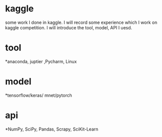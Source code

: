 # kaggle
some work I done in kaggle. I will record some experience which I work on kaggle competition. I will introduce the tool, model, API I uesd.

# tool
*anaconda,  juptier ,Pycharm, Linux 

# model 
*tensorflow/keras/ mnet/pytorch

# api
*NumPy, SciPy, Pandas, Scrapy, SciKit-Learn
